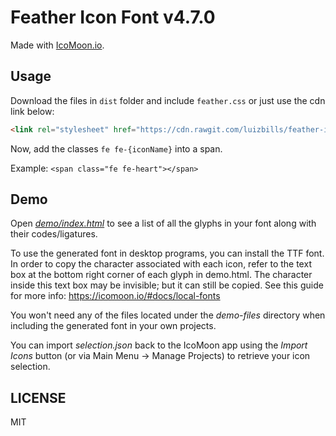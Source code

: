 # Feather Icon Font v4.7.0

Made with [IcoMoon.io](https://icomoon.io).

## Usage

Download the files in `dist` folder and include `feather.css` or just use the cdn link below:

```html
<link rel="stylesheet" href="https://cdn.rawgit.com/luizbills/feather-icon-font/v4.7.0/dist/feather.css">
```

Now, add the classes `fe fe-{iconName}` into a span.

Example: `<span class="fe fe-heart"></span>`

## Demo

Open [*demo/index.html*](https://rawgit.com/luizbills/feather-icon-font/master/demo/index.html) to see a list of all the glyphs in your font along with their codes/ligatures.

To use the generated font in desktop programs, you can install the TTF font. In order to copy the character associated with each icon, refer to the text box at the bottom right corner of each glyph in demo.html. The character inside this text box may be invisible; but it can still be copied. See this guide for more info: https://icomoon.io/#docs/local-fonts

You won't need any of the files located under the *demo-files* directory when including the generated font in your own projects.

You can import *selection.json* back to the IcoMoon app using the *Import Icons* button (or via Main Menu → Manage Projects) to retrieve your icon selection.

## LICENSE

MIT
